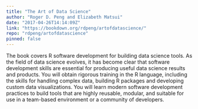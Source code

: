 ```yaml
---
title: "The Art of Data Science"
author: "Roger D. Peng and Elizabeth Matsui"
date: "2017-04-26T14:14:09Z"
link: "https://bookdown.org/rdpeng/artofdatascience/"
repo: "rdpeng/artofdatascience"
pinned: false
---
```


The book covers R software development for building data science tools. As the field of data science evolves, it has become clear that software development skills are essential for producing useful data science results and products. You will obtain rigorous training in the R language, including the skills for handling complex data, building R packages and developing custom data visualizations. You will learn modern software development practices to build tools that are highly reusable, modular, and suitable for use in a team-based environment or a community of developers.
